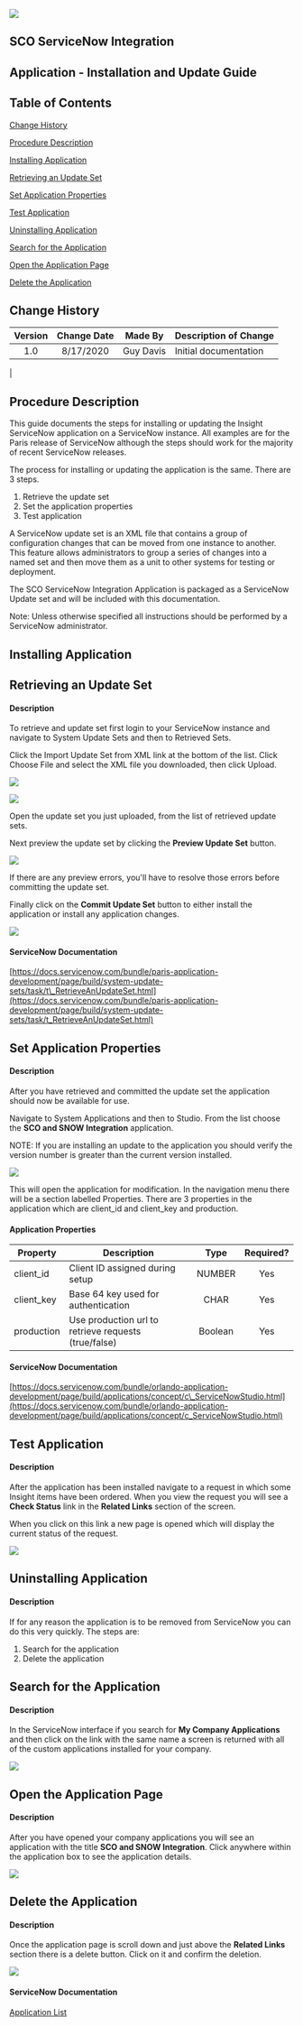 ![](docs\insight.jpg)

## **SCO ServiceNow Integration**
## **Application - Installation and Update Guide**

## Table of Contents

[Change History](#_Toc48720716)

[Procedure Description](#_Toc48720717)

[Installing Application](#_Toc48720718)

[Retrieving an Update Set](#_Toc48720719)

[Set Application Properties](#_Toc48720720)

[Test Application](#_Toc48720721)

[Uninstalling Application](#_Toc48720722)

[Search for the Application](#_Toc48720723)

[Open the Application Page](#_Toc48720724)

[Delete the Application](#_Toc48720725)

## Change History

| **Version** | **Change Date** | **Made By** | **Description of Change** |
|:---:|:---:|:---:|---|
| 1.0         | 8/17/2020       | Guy Davis   | Initial documentation     |
|

## Procedure Description

This guide documents the steps for installing or updating the Insight ServiceNow application on a ServiceNow instance. All examples are for the Paris release of ServiceNow although the steps should work for the majority of recent ServiceNow releases.

The process for installing or updating the application is the same. There are 3 steps.

1. Retrieve the update set
2. Set the application properties
3. Test application

A ServiceNow update set is an XML file that contains a group of configuration changes that can be moved from one instance to another. This feature allows administrators to group a series of changes into a named set and then move them as a unit to other systems for testing or deployment.

The SCO ServiceNow Integration Application is packaged as a ServiceNow Update set and will be included with this documentation.

Note: Unless otherwise specified all instructions should be performed by a ServiceNow administrator.

## Installing Application

## Retrieving an Update Set

#### Description

To retrieve and update set first login to your ServiceNow instance and navigate to System Update Sets and then to Retrieved Sets.

Click the Import Update Set from XML link at the bottom of the list. Click Choose File and select the XML file you downloaded, then click Upload.

![](docs\screen1.png)

![](docs\screen2.png)

Open the update set you just uploaded, from the list of retrieved update sets.

Next preview the update set by clicking the **Preview Update Set** button.

![](docs\screen3.png)

If there are any preview errors, you&#39;ll have to resolve those errors before committing the update set.

Finally click on the **Commit Update Set** button to either install the application or install any application changes.

![](docs\screen4.png)

#### ServiceNow Documentation
[https://docs.servicenow.com/bundle/paris-application-development/page/build/system-update-sets/task/t\_RetrieveAnUpdateSet.html](https://docs.servicenow.com/bundle/paris-application-development/page/build/system-update-sets/task/t_RetrieveAnUpdateSet.html)

## Set Application Properties

#### Description

After you have retrieved and committed the update set the application should now be available for use.

Navigate to System Applications and then to Studio. From the list choose the **SCO and SNOW Integration** application.

NOTE: If you are installing an update to the application you should verify the version number is greater than the current version installed.

![](docs\screen5.png)

This will open the application for modification. In the navigation menu there will be a section labelled Properties. There are 3 properties in the application which are client\_id and client\_key and production.

#### Application Properties

| **Property** | **Description**                                      | **Type** | **Required?** |
|--------------|------------------------------------------------------|:--------:|:-------------:|
| client\_id   | Client ID assigned during setup                      | NUMBER   | Yes |
| client\_key  | Base 64 key used for authentication                  | CHAR | Yes |
| production   | Use production url to retrieve requests (true/false) | Boolean | Yes |

#### ServiceNow Documentation

[https://docs.servicenow.com/bundle/orlando-application-development/page/build/applications/concept/c\_ServiceNowStudio.html](https://docs.servicenow.com/bundle/orlando-application-development/page/build/applications/concept/c_ServiceNowStudio.html)

## Test Application

#### Description

After the application has been installed navigate to a request in which some Insight items have been ordered. When you view the request you will see a **Check Status** link in the **Related Links** section of the screen.

When you click on this link a new page is opened which will display the current status of the request.

![](docs\screen6.png)

## Uninstalling Application

#### Description

If for any reason the application is to be removed from ServiceNow you can do this very quickly. The steps are:

1. Search for the application
2. Delete the application

## Search for the Application

#### Description

In the ServiceNow interface if you search for **My Company Applications** and then click on the link with the same name a screen is returned with all of the custom applications installed for your company.

![](docs\screen7.png)

## Open the Application Page

#### Description

After you have opened your company applications you will see an application with the title **SCO and SNOW Integration**. Click anywhere within the application box to see the application details.

![](docs\screen8.png)

## Delete the Application

#### Description

Once the application page is scroll down and just above the **Related Links** section there is a delete button. Click on it and confirm the deletion.

![](docs\screen9.png)

#### ServiceNow Documentation

[Application List](https://docs.servicenow.com/bundle/paris-application-development/page/build/applications/concept/c_ApplicationList.html)

